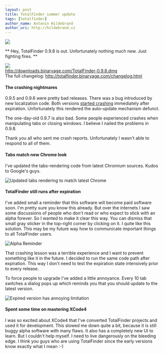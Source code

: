 ```yaml
---
layout: post
title: TotalFinder summer update
tags: [totalfinder]
author_name: Antonin Hildebrand
author_uri: http://hildebrand.cz
---
```


<img src="{{site.url}}/shared/img/icons/totalfinder-64.png" class="intro-icon"/>

** Hey, TotalFinder 0.9.8 is out. Unfortunately nothing much new. Just fighting fires. **

<div class="blog-download">
    <a class="download-link" href="http://downloads.binaryage.com/TotalFinder-0.9.8.dmg"><img src="{{site.url}}/shared/img/small-download-button.png"/><div>http://downloads.binaryage.com/TotalFinder-0.9.8.dmg</div></a>
    <div class="download-note">The full changelog: <a href="http://totalfinder.binaryage.com/changelog.html">http://totalfinder.binaryage.com/changelog.html</a></div>
</div>

#### The crashing nightmares

0.9.5 and 0.9.6 were pretty bad releases. There was a bug introduced by new localization code. Both versions <a href="{{site.url}}/localized-totalfinder-keeps-crashing">started crashing</a> immediately after expiration. Unfortunately this rendered the auto-update mechanism defunct.

The one-day-old 0.9.7 is also bad. Some people experienced crashes when manipulating tabs or closing windows. I believe I nailed the problems in 0.9.8.

Thank you all who sent me crash reports. Unfortunately I wasn't able to respond to all of them.

#### Tabs match new Chrome look

I've updated the tabs-rendering code from latest Chromium sources. Kudos to Google's guys.

<img class="clear blog-image-border" src="{{site.url}}/images/new-chrome-tabs.png" title="Updated tabs rendering to match latest Chrome">

#### TotalFinder still runs after expiration

I've added small a reminder that this software will become paid software soon. I'm pretty sure you know this already. But over the internets I saw some discussions of people who don't read or who expect to stick with an alpha forever. So I wanted to make it clear this way. You can dismiss that small gray sticker in the top-right corner by clicking on it. I quite like this solution. This may be my future way how to communicate important things to all TotalFinder users.

<img class="clear blog-image-full-border" src="{{site.url}}/images/totalfinder-alpha-reminder.png" title="Alpha Reminder">

That crashing lesson was a terrible experience and I want to prevent something like it in the future. I decided to run the same code path after expiration. This way I don't need to test the expiration state intensively prior to every release. 

To force people to upgrade I've added a little annoyance. Every 10 tab switches a dialog pops up which reminds you that you should update to the latest version.

<img class="clear blog-image-full-border" src="{{site.url}}/images/totalfinder-expired.png" title="Expired version has annoying limitation">

#### Spent some time on mastering XCode4

I was so excited about XCode4 that I've converted TotalFinder projects and used it for development. This slowed me down quite a bit, because it is still buggy alpha software with many flaws. It also has a completely new UI to learn. But I couldn't help myself. I need to live dangerously on the bleeding edge. I think you guys who are using TotalFinder since the early versions know exactly what I mean :-)